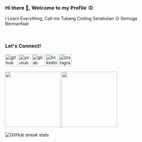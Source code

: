 

### Hi there 👋, Welcome to my Profile :D

I Learn Everything, Call me Tukang Coding Serabutan :D
Semoga Bermanfaat 

<br>

### Let's Connect!


[<img src='https://cdn.jsdelivr.net/npm/simple-icons@3.0.1/icons/github.svg' alt='github' height='40'>](https://github.com/ariefhk) [<img src='https://cdn.jsdelivr.net/npm/simple-icons@3.0.1/icons/youtube.svg' alt='youtube' height='40'>](https://www.youtube.com/channel/UCvslj42lCyg17lnFbEzwfSw) [<img src='https://cdn.jsdelivr.net/npm/simple-icons@3.0.1/icons/gitlab.svg' alt='gilab' height='40'>](https://gitlab.com/ariefrh) [<img src='https://cdn.jsdelivr.net/npm/simple-icons@3.0.1/icons/linkedin.svg' alt='linkedin' height='40'>](https://www.linkedin.com/in/arief-rachman-hakim-aa8415228//)  [<img src='https://cdn.jsdelivr.net/npm/simple-icons@3.0.1/icons/instagram.svg' alt='instagram' height='40'>](https://www.instagram.com/ariefrh.dev/)  





<p align="left">
<a href="https://github.com/ariefhk">
  <img height="180em" src="https://github-readme-stats-eight-theta.vercel.app/api?username=ariefhk&show_icons=true&theme=algolia&include_all_commits=true&count_private=true"/>
  <img height="180em" src="https://github-readme-stats-eight-theta.vercel.app/api/top-langs/?username=ariefhk&layout=compact&langs_count=8&theme=algolia"/>
</a>
</p>

![GitHub streak stats](https://github-readme-streak-stats.herokuapp.com/?user=ariefhk)  




<!--
**ariefhk/ariefhk** is a ✨ _special_ ✨ repository because its `README.md` (this file) appears on your GitHub profile.

Here are some ideas to get you started:

- 🔭 I’m currently working on ...
- 🌱 I’m currently learning ...
- 👯 I’m looking to collaborate on ...
- 🤔 I’m looking for help with ...
- 💬 Ask me about ...
- 📫 How to reach me: ...
- 😄 Pronouns: ...
- ⚡ Fun fact: ...
-->
